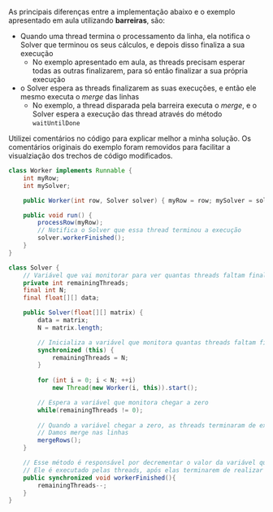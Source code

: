 As principais diferenças entre a implementação abaixo e o exemplo apresentado em aula utilizando **barreiras**, são:

* Quando uma thread termina o processamento da linha, ela notifica o Solver que terminou os seus cálculos, e depois disso finaliza a sua execução
  * No exemplo apresentado em aula, as threads precisam esperar todas as outras finalizarem, para só então finalizar a sua própria execução
* o Solver espera as threads finalizarem as suas execuções, e então ele mesmo executa o *merge* das linhas
  * No exemplo, a thread disparada pela barreira executa o *merge*, e o Solver espera a execução das thread através do método `waitUntilDone`

Utilizei comentários no código para explicar melhor a minha solução. Os comentários originais do exemplo foram removidos para facilitar a visualziação dos trechos de código modificados.


```java
class Worker implements Runnable {
    int myRow;
    int mySolver;

    public Worker(int row, Solver solver) { myRow = row; mySolver = solver}

    public void run() {
        processRow(myRow);
        // Notifica o Solver que essa thread terminou a execução
        solver.workerFinished();
    }
}

class Solver {
    // Variável que vai monitorar para ver quantas threads faltam finalizar para terminar os cálculos
    private int remainingThreads;
    final int N;
    final float[][] data;

    public Solver(float[][] matrix) {
        data = matrix;
        N = matrix.length;

        // Inicializa a variável que monitora quantas threads faltam finalizar para terminar os cálculos    
        synchronized (this) {
            remainingThreads = N;
        }
        
        for (int i = 0; i < N; ++i)
            new Thread(new Worker(i, this)).start();

        // Espera a variável que monitora chegar a zero
        while(remainingThreads != 0);
        
        // Quando a variável chegar a zero, as threads terminaram de executar
        // Damos merge nas linhas
        mergeRows();
    }

    // Esse método é responsável por decrementar o valor da variável que monitora as theads
    // Ele é executado pelas threads, após elas terminarem de realizar os cálculos e antes delas finalizarem
    public synchronized void workerFinished(){
        remainingThreads--;
    }
}
```


